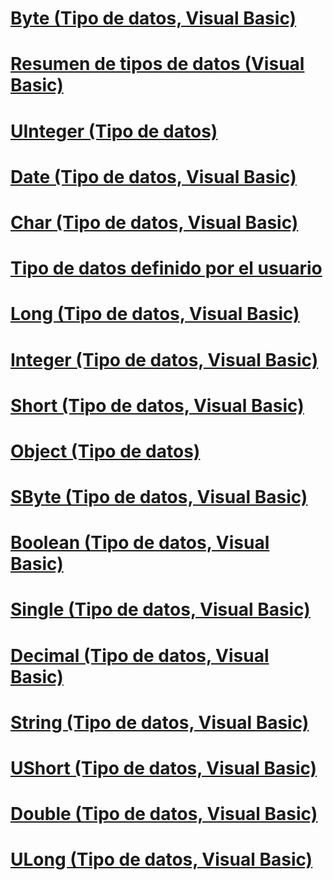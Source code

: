 # [Byte (Tipo de datos, Visual Basic)](byte-data-type.md)
# [Resumen de tipos de datos (Visual Basic)](data-type-summary.md)
# [UInteger (Tipo de datos)](uinteger-data-type.md)
# [Date (Tipo de datos, Visual Basic)](date-data-type.md)
# [Char (Tipo de datos, Visual Basic)](char-data-type.md)
# [Tipo de datos definido por el usuario](user-defined-data-type.md)
# [Long (Tipo de datos, Visual Basic)](long-data-type.md)
# [Integer (Tipo de datos, Visual Basic)](integer-data-type.md)
# [Short (Tipo de datos, Visual Basic)](short-data-type.md)
# [Object (Tipo de datos)](object-data-type.md)
# [SByte (Tipo de datos, Visual Basic)](sbyte-data-type.md)
# [Boolean (Tipo de datos, Visual Basic)](boolean-data-type.md)
# [Single (Tipo de datos, Visual Basic)](single-data-type.md)
# [Decimal (Tipo de datos, Visual Basic)](decimal-data-type.md)
# [String (Tipo de datos, Visual Basic)](string-data-type.md)
# [UShort (Tipo de datos, Visual Basic)](ushort-data-type.md)
# [Double (Tipo de datos, Visual Basic)](double-data-type.md)
# [ULong (Tipo de datos, Visual Basic)](ulong-data-type.md)
